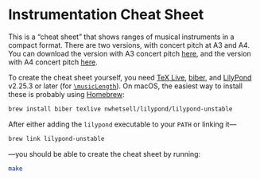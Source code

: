 # Instrumentation Cheat Sheet

This is a “cheat sheet” that shows ranges of musical instruments in a compact format.
There are two versions, with concert pitch at A3 and A4.
You can download the version with A3 concert pitch
[here](https://github.com/nwhetsell/instrumentation-cheat-sheet/releases/download/v15/instrumentation-cheat-sheet-a3-concert.pdf),
and the version with A4 concert pitch
[here](https://github.com/nwhetsell/instrumentation-cheat-sheet/releases/download/v15/instrumentation-cheat-sheet-a4-concert.pdf).

To create the cheat sheet yourself, you need
[TeX Live](https://tug.org/texlive/),
[biber](https://github.com/plk/biber), and
[LilyPond](https://lilypond.org) v2.25.3 or later
(for [`\musicLength`](https://gitlab.com/lilypond/lilypond/-/commit/8c34733e3173649f7e66cbb07ce03225ca33c0e1)).
On macOS, the easiest way to install these is probably using [Homebrew](https://brew.sh):

```sh
brew install biber texlive nwhetsell/lilypond/lilypond-unstable
```

After either adding the `lilypond` executable to your `PATH` or linking it—

```sh
brew link lilypond-unstable
```

—you should be able to create the cheat sheet by running:

```sh
make
```
